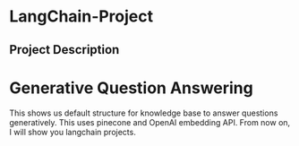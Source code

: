 # LangChain-Project

## Project Description
# Generative Question Answering
This shows us default structure for knowledge base to answer questions generatively. 
This uses pinecone and OpenAI embedding API. 
From now on, I will show you langchain projects.
